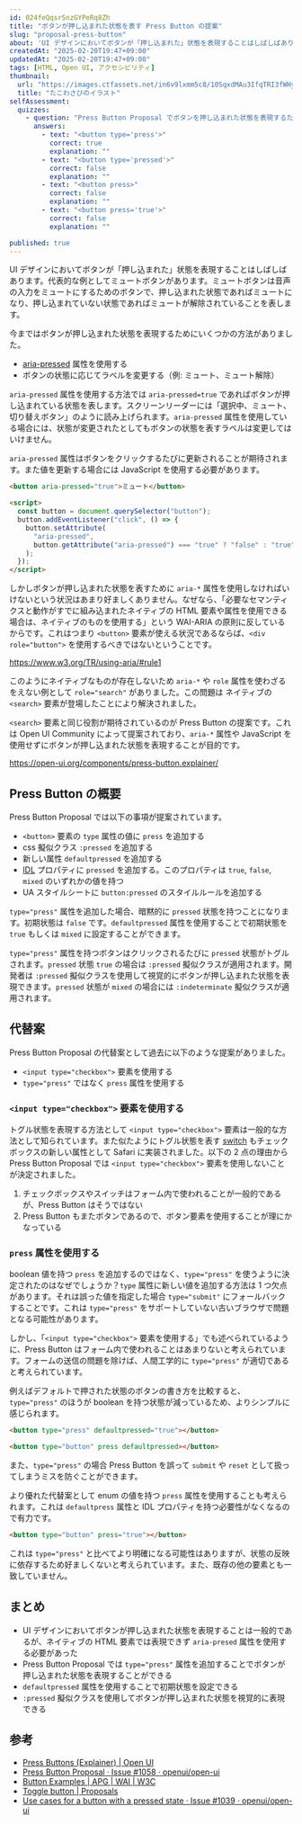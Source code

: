```yaml
---
id: 024feQqsrSnzGYPeRq8Zh
title: "ボタンが押し込まれた状態を表す Press Button の提案"
slug: "proposal-press-button"
about: 'UI デザインにおいてボタンが「押し込まれた」状態を表現することはしばしばあります。しかし、ネイティブの HTML 要素では表現できず `aria-pressed` 属性を使用する必要がありました。Press Button Proposal では `type="press"` 属性を追加することでボタンが押し込まれた状態を表現することが提案されています。'
createdAt: "2025-02-20T19:47+09:00"
updatedAt: "2025-02-20T19:47+09:00"
tags: [HTML, Open UI, アクセシビリティ]
thumbnail:
  url: "https://images.ctfassets.net/in6v9lxmm5c8/10SqxdMAu3IfqTRI3fWHyO/21cd23fd87afa920c8ceb5587ba2a15e/takowasabi_15883-768x630.png"
  title: "たこわさびのイラスト"
selfAssessment:
  quizzes:
    - question: "Press Button Proposal でボタンを押し込まれた状態を表現するために追加される属性は何か？"
      answers:
        - text: "<button type='press'>"
          correct: true
          explanation: ""
        - text: "<button type='pressed'>"
          correct: false
          explanation: ""
        - text: "<button press>"
          correct: false
          explanation: ""
        - text: "<button press='true'>"
          correct: false
          explanation: ""

published: true
---
```


UI デザインにおいてボタンが「押し込まれた」状態を表現することはしばしばあります。代表的な例としてミュートボタンがあります。ミュートボタンは音声の入力をミュートにするためのボタンで、押し込まれた状態であればミュートになり、押し込まれていない状態であればミュートが解除されていることを表します。

今まではボタンが押し込まれた状態を表現するためにいくつかの方法がありました。

- [aria-pressed](https://developer.mozilla.org/en-US/docs/Web/Accessibility/ARIA/Attributes/aria-pressed) 属性を使用する
- ボタンの状態に応じてラベルを変更する（例: ミュート、ミュート解除）

`aria-pressed` 属性を使用する方法では `aria-pressed=true` であればボタンが押し込まれている状態を表します。スクリーンリーダーには「選択中、ミュート、切り替えボタン」のように読み上げられます。`aria-pressed` 属性を使用している場合には、状態が変更されたとしてもボタンの状態を表すラベルは変更してはいけません。

`aria-pressed` 属性はボタンをクリックするたびに更新されることが期待されます。また値を更新する場合には JavaScript を使用する必要があります。

```html
<button aria-pressed="true">ミュート</button>

<script>
  const button = document.querySelector("button");
  button.addEventListener("click", () => {
    button.setAttribute(
      "aria-pressed",
      button.getAttribute("aria-pressed") === "true" ? "false" : "true",
    );
  });
</script>
```

しかしボタンが押し込まれた状態を表すために `aria-*` 属性を使用しなければいけないという状況はあまり好ましくありません。なぜなら、「必要なセマンティクスと動作がすでに組み込まれたネイティブの HTML 要素や属性を使用できる場合は、ネイティブのものを使用する」という WAI-ARIA の原則に反しているからです。これはつまり `<button>` 要素が使える状況であるならば、`<div role="button">` を使用するべきではないということです。

https://www.w3.org/TR/using-aria/#rule1

このようにネイティブなものが存在しないため `aria-*` や `role` 属性を使わざるをえない例として `role="search"` がありました。この問題は ネイティブの `<search>` 要素が登場したことにより解決されました。

`<search>` 要素と同じ役割が期待されているのが Press Button の提案です。これは Open UI Community によって提案されており、`aria-*` 属性や JavaScript を使用せずにボタンが押し込まれた状態を表現することが目的です。

https://open-ui.org/components/press-button.explainer/

## Press Button の概要

Press Button Proposal では以下の事項が提案されています。

- `<button>` 要素の `type` 属性の値に `press` を追加する
- css 擬似クラス `:pressed` を追加する
- 新しい属性 `defaultpressed` を追加する
- [IDL](https://developer.mozilla.org/ja/docs/Glossary/IDL) プロパティに `pressed` を追加する。このプロパティは `true`, `false`, `mixed` のいずれかの値を持つ
- UA スタイルシートに `button:pressed` のスタイルルールを追加する

`type="press"` 属性を追加した場合、暗黙的に `pressed` 状態を持つことになります。初期状態は `false` です。`defaultpressed` 属性を使用することで初期状態を `true` もしくは `mixed` に設定することができます。

`type="press"` 属性を持つボタンはクリックされるたびに `pressed` 状態がトグルされます。`pressed` 状態 `true` の場合は `:pressed` 擬似クラスが適用されます。開発者は `:pressed` 擬似クラスを使用して視覚的にボタンが押し込まれた状態を表現できます。`pressed` 状態が `mixed` の場合には `:indeterminate` 擬似クラスが適用されます。

## 代替案

Press Button Proposal の代替案として過去に以下のような提案がありました。

- `<input type="checkbox">` 要素を使用する
- `type="press"` ではなく `press` 属性を使用する

### `<input type="checkbox">` 要素を使用する

トグル状態を表現する方法として `<input type="checkbox">` 要素は一般的な方法として知られています。また似たようにトグル状態を表す
[switch](https://azukiazusa.dev/blog/input-type-checkbox-switch/) もチェックボックスの新しい属性として Safari に実装されました。以下の 2 点の理由から Press Button Proposal では `<input type="checkbox">` 要素を使用しないことが決定されました。

1. チェックボックスやスイッチはフォーム内で使われることが一般的であるが、Press Button はそうではない
2. Press Button もまたボタンであるので、ボタン要素を使用することが理にかなっている

### `press` 属性を使用する

boolean 値を持つ `press` を追加するのではなく、`type="press"` を使うように決定されたのはなぜでしょうか？`type` 属性に新しい値を追加する方法は 1 つ欠点があります。それは誤った値を指定した場合 `type="submit"` にフォールバックすることです。これは `type="press"` をサポートしていない古いブラウザで問題となる可能性があります。

しかし、「`<input type="checkbox">` 要素を使用する」でも述べられているように、Press Button はフォーム内で使われることはあまりないと考えられています。フォームの送信の問題を除けば、人間工学的に `type="press"` が適切であると考えられています。

例えばデフォルトで押された状態のボタンの書き方を比較すると、`type="press"` のほうが boolean を持つ状態が減っているため、よりシンプルに感じられます。

```html
<button type="press" defaultpressed="true"></button>

<button type="button" press defaultpressed></button>
```

また、`type="press"` の場合 Press Button を誤って `submit` や `reset` として扱ってしまうミスを防ぐことができます。

より優れた代替案として enum の値を持つ `press` 属性を使用することも考えられます。これは `defaultpress` 属性と IDL プロパティを持つ必要性がなくなるので有力です。

```html
<button type="button" press="true"></button>
```

これは `type="press"` と比べてより明確になる可能性はありますが、状態の反映に依存するため好ましくないと考えられています。また、既存の他の要素とも一致していません。

## まとめ

- UI デザインにおいてボタンが押し込まれた状態を表現することは一般的であるが、ネイティブの HTML 要素では表現できず `aria-presed` 属性を使用する必要があった
- Press Button Proposal では `type="press"` 属性を追加することでボタンが押し込まれた状態を表現することができる
- `defaultpressed` 属性を使用することで初期状態を設定できる
- `:pressed` 擬似クラスを使用してボタンが押し込まれた状態を視覚的に表現できる

## 参考

- [Press Buttons (Explainer) | Open UI](https://open-ui.org/components/press-button.explainer/)
- [Press Button Proposal · Issue #1058 · openui/open-ui](https://github.com/openui/open-ui/issues/1058)
- [Button Examples | APG | WAI | W3C](https://www.w3.org/WAI/ARIA/apg/patterns/button/examples/button/)
- [Toggle button | Proposals](https://muan.github.io/Proposals/#press-button)
- [Use cases for a button with a pressed state · Issue #1039 · openui/open-ui](https://github.com/openui/open-ui/issues/1039)
